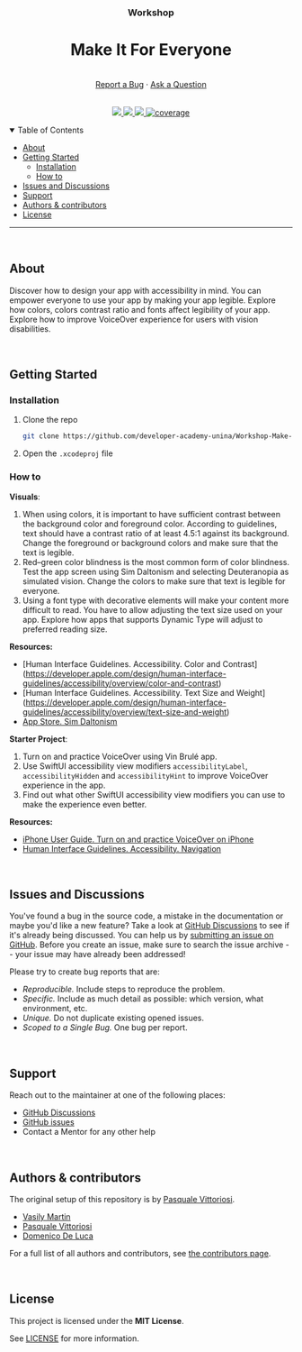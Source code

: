 <div align="center">
  <h3>Workshop</h3>
  <h1>Make It For Everyone</h1>
  <br />
  <a href="https://github.com/developer-academy-unina/Workshop-Make-It-For-Everyone/issues/new?assignees=&labels=bug&template=01_BUG_REPORT.md&title=bug%3A+">Report a Bug</a>
  ·
  <a href="https://github.com/developer-academy-unina/Workshop-Make-It-For-Everyone/discussions">Ask a Question</a>
  
</div>
  <br />
<p align="center">
  <a href="#" alt="Version">
    <img src="https://img.shields.io/static/v1?label=Version&message=2.0.0&color=brightgreen" />
  </a>
  <a href="#" alt="XCode Version">
    <img src="https://img.shields.io/static/v1?label=XCode%20Version&message=14.0&color=brightgreen&logo=xcode" />
  </a>        
  <a href="#" alt="Swift Version">
    <img src="https://img.shields.io/static/v1?label=Swift%20Version&message=5.0&color=brightgreen&logo=swift" />
  </a>
  <a href="#" alt="Framework used">
    <img src="https://img.shields.io/static/v1?label=Framework%20used&message=SwiftUI&color=brightgreen&logo=swift"
            alt="coverage">
  </a>          
</p>

<details open="open">
<summary>Table of Contents</summary>

- [About](#about)
- [Getting Started](#getting-started)
  - [Installation](#installation)
  - [How to](#how-to)
- [Issues and Discussions](#issues-and-discussions)
- [Support](#support)
- [Authors & contributors](#authors--contributors)
- [License](#license)

</details>

---
<br />

## About

Discover how to design your app with accessibility in mind. You can empower everyone to use your app by making your app legible. Explore how colors, colors contrast ratio and fonts affect legibility of your app.
Explore how to improve VoiceOver experience for users with vision disabilities.

<br />

## Getting Started

### Installation

1. Clone the repo

   ```sh
   git clone https://github.com/developer-academy-unina/Workshop-Make-It-For-Everyone
   ```

2. Open the ```.xcodeproj``` file

### How to

**Visuals**:

1. When using colors, it is important to have sufficient contrast between the background color and foreground color. According to guidelines, text should have a contrast ratio of at least 4.5:1 against its background. Change the foreground or background colors and make sure that the text is legible.
2. Red–green color blindness is the most common form of color blindness. Test the app screen using Sim Daltonism and selecting Deuteranopia as simulated vision. Change the colors to make sure that text is legible for everyone.
3. Using a font type with decorative elements will make your content more difficult to read. You have to allow adjusting the text size used on your app. Explore how apps that supports Dynamic Type will adjust to preferred reading size.


**Resources:**

- [Human Interface Guidelines. Accessibility. Color and Contrast] (https://developer.apple.com/design/human-interface-guidelines/accessibility/overview/color-and-contrast)
- [Human Interface Guidelines. Accessibility. Text Size and Weight] (https://developer.apple.com/design/human-interface-guidelines/accessibility/overview/text-size-and-weight)
- [App Store. Sim Daltonism](https://apps.apple.com/us/app/sim-daltonism/id1050503579)

**Starter Project**:
1. Turn on and practice VoiceOver using Vin Brulé app.
2. Use SwiftUI accessibility view modifiers `accessibilityLabel`, `accessibilityHidden` and `accessibilityHint` to improve VoiceOver experience in the app.
3. Find out what other SwiftUI accessibility view modifiers you can use to make the experience even better.


**Resources:**

- [iPhone User Guide. Turn on and practice VoiceOver on iPhone](https://support.apple.com/en-gb/guide/iphone/iph3e2e415f/15.0/ios/15.0)
- [Human Interface Guidelines. Accessibility. Navigation](https://developer.apple.com/design/human-interface-guidelines/accessibility/overview/navigation/)

<br />

## Issues and Discussions

You've found a bug in the source code, a mistake in the documentation or maybe you'd like a new feature? Take a look at [GitHub Discussions](https://github.com/developer-academy-unina/Workshop-Make-It-For-Everyone/discussions) to see if it's already being discussed. You can help us by [submitting an issue on GitHub](https://github.com/developer-academy-unina/Workshop-Make-It-For-Everyone/issues). Before you create an issue, make sure to search the issue archive -- your issue may have already been addressed!

Please try to create bug reports that are:

- _Reproducible._ Include steps to reproduce the problem.
- _Specific._ Include as much detail as possible: which version, what environment, etc.
- _Unique._ Do not duplicate existing opened issues.
- _Scoped to a Single Bug._ One bug per report.

<br />

## Support

Reach out to the maintainer at one of the following places:

- [GitHub Discussions](https://github.com/developer-academy-unina/Workshop-Make-It-For-Everyone/discussions)
- [GitHub issues](https://github.com/developer-academy-unina/Workshop-Make-It-For-Everyone/issues/new?assignees=&labels=question&template=04_SUPPORT_QUESTION.md&title=support%3A+)
- Contact a Mentor for any other help

<br />

## Authors & contributors

The original setup of this repository is by [Pasquale Vittoriosi](https://github.com/PasqualeVittoriosi).

* [Vasily Martin](https://github.com/vmartindev)
* [Pasquale Vittoriosi](https://github.com/PasqualeVittoriosi)
* [Domenico De Luca](https://github.com/domedeluca)

For a full list of all authors and contributors, see [the contributors page](https://github.com/developer-academy-unina/Workshop-Make-It-For-Everyone/contributors).

<br />

## License

This project is licensed under the **MIT License**.

See [LICENSE](LICENSE) for more information.